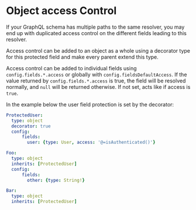 Object access Control
======================

If your GraphQL schema has multiple paths to the same resolver, you may end up with duplicated access control on the different fields leading to this resolver.

Access control can be added to an object as a whole using a decorator type for this protected field and make every parent extend this type.


Access control can be added to individual fields using `config.fields.*.access` or globally with `config.fieldsDefaultAccess`.
If the value returned by `config.fields.*.access` is true, the field will be resolved normally, and `null` will be returned otherwise.
If not set, acts like if access is `true`.

In the example below the user field protection is set by the decorator:

```yaml
ProtectedUser:
  type: object
  decorator: true
  config:
      fields: 
        user: {type: User, access: '@=isAuthenticated()'}

Foo:
  type: object
  inherits: [ProtectedUser] 
  config:
      fields: 
        other: {type: String!}

Bar:
  type: object
  inherits: [ProtectedUser] 
```

